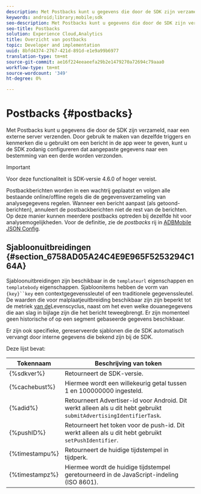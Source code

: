 ```yaml
---
description: Met Postbacks kunt u gegevens die door de SDK zijn verzameld, naar een externe server verzenden. Door gebruik te maken van dezelfde triggers en kenmerken die u gebruikt om een bericht in de app weer te geven, kunt u de SDK zodanig configureren dat aangepaste gegevens naar een bestemming van een derde worden verzonden.
keywords: android;library;mobile;sdk
seo-description: Met Postbacks kunt u gegevens die door de SDK zijn verzameld, naar een externe server verzenden. Door gebruik te maken van dezelfde triggers en kenmerken die u gebruikt om een bericht in de app weer te geven, kunt u de SDK zodanig configureren dat aangepaste gegevens naar een bestemming van een derde worden verzonden.
seo-title: Postbacks
solution: Experience Cloud,Analytics
title: Overzicht van postbacks
topic: Developer and implementation
uuid: 8bfd4374-2767-421d-891d-e1e9a99b6977
translation-type: tm+mt
source-git-commit: ae16f224eeaeefa29b2e1479270a72694c79aaa0
workflow-type: tm+mt
source-wordcount: '349'
ht-degree: 0%

---
```



# Postbacks {#postbacks}

Met Postbacks kunt u gegevens die door de SDK zijn verzameld, naar een externe server verzenden. Door gebruik te maken van dezelfde triggers en kenmerken die u gebruikt om een bericht in de app weer te geven, kunt u de SDK zodanig configureren dat aangepaste gegevens naar een bestemming van een derde worden verzonden.

>[!IMPORTANT]
>
>Voor deze functionaliteit is SDK-versie 4.6.0 of hoger vereist.

Postbackberichten worden in een wachtrij geplaatst en volgen alle bestaande online/offline regels die de gegevensverzameling van analysegegevens regelen. Wanneer een bericht aanpast (als getoond-berichten), annuleert de postbackberichten niet de rest van de berichten. Op deze manier kunnen meerdere postbacks optreden bij dezelfde hit voor analysemogelijkheden. Voor de definitie, zie de *postbacks* rij in [ADBMobile JSON Config](/help/android/configuration/json-config/json-config.md).

## Sjabloonuitbreidingen {#section_6758AD05A24C4E9E965F5253294C164A}

Sjabloonuitbreidingen zijn beschikbaar in de `templateurl` eigenschappen en `templatebody` eigenschappen. Sjabloonitems hebben de vorm van `{key}``key` een contextgegevenssleutel of een traditionele gegevenssleutel. De waarden die voor malplaatjeuitbreiding beschikbaar zijn zijn beperkt tot de metriek [van de](/help/android/metrics.md)Levenscyclus, naast om het even welke douanegegevens die aan slag in bijlage zijn die het bericht teweegbrengt. Er zijn momenteel geen historische of op een segment gebaseerde gegevens beschikbaar.

Er zijn ook specifieke, gereserveerde sjablonen die de SDK automatisch vervangt door interne gegevens die bekend zijn bij de SDK.

Deze lijst bevat:

| Tokennaam | Beschrijving van token |
|--- |--- |
| {%sdkver%} | Retourneert de SDK-versie. |
| {%cachebust%} | Hiermee wordt een willekeurig getal tussen 1 en 100000000 ingesteld. |
| {%adid%} | Retourneert Advertiser-id voor Android. Dit werkt alleen als u dit hebt gebruikt `submitAdvertisingIdentifierTask`. |
| {%pushID%} | Retourneert het token voor de push-id. Dit werkt alleen als u dit hebt gebruikt `setPushIdentifier`. |
| {%timestampu%} | Retourneert de huidige tijdstempel in tijdperk. |
| {%timestampz%} | Hiermee wordt de huidige tijdstempel geretourneerd in de JavaScript-indeling (ISO 8601). |